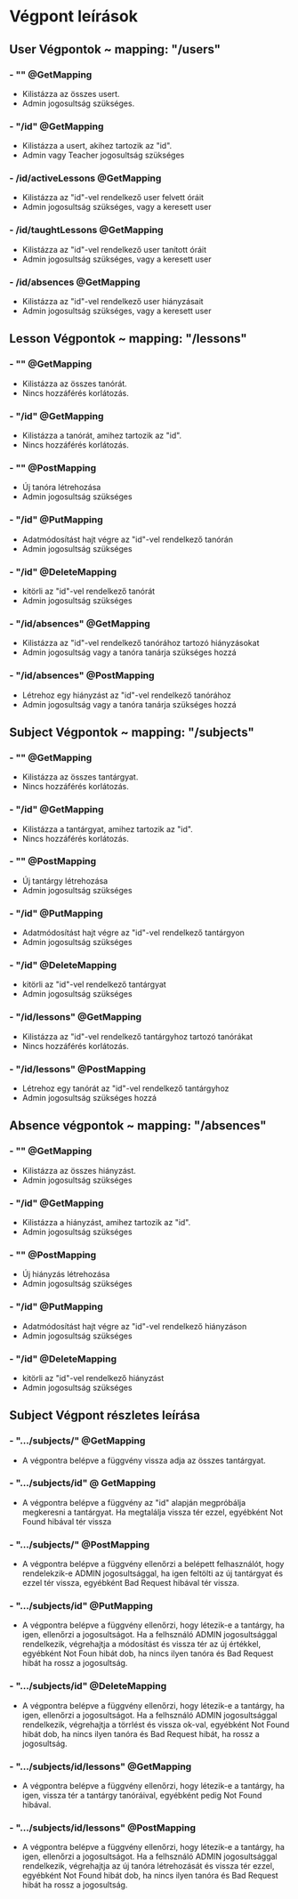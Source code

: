 # Végpont leírások

## User Végpontok ~ mapping: "/users"

### - "" @GetMapping
  - Kilistázza az összes usert.
  - Admin jogosultság szükséges.
### - "/id" @GetMapping
  - Kilistázza a usert, akihez tartozik az "id".
  - Admin vagy Teacher jogosultság szükséges
### - /id/activeLessons @GetMapping
  - Kilistázza az "id"-vel rendelkező user felvett óráit
  - Admin jogosultság szükséges, vagy a keresett user
### - /id/taughtLessons @GetMapping
  - Kilistázza az "id"-vel rendelkező user tanított óráit
  - Admin jogosultság szükséges, vagy a keresett user
### - /id/absences @GetMapping
  - Kilistázza az "id"-vel rendelkező user hiányzásait
  - Admin jogosultság szükséges, vagy a keresett user

## Lesson Végpontok ~ mapping: "/lessons"

### - "" @GetMapping
  - Kilistázza az összes tanórát.
  - Nincs hozzáférés korlátozás.
### - "/id" @GetMapping
  - Kilistázza a tanórát, amihez tartozik az "id".
  - Nincs hozzáférés korlátozás.
### - "" @PostMapping
  - Új tanóra létrehozása
  - Admin jogosultság szükséges
### - "/id" @PutMapping
  - Adatmódosítást hajt végre az "id"-vel rendelkező tanórán
  - Admin jogosultság szükséges
### - "/id" @DeleteMapping
  - kitörli az "id"-vel rendelkező tanórát
  - Admin jogosultság szükséges
### - "/id/absences" @GetMapping
  - Kilistázza az "id"-vel rendelkező tanórához tartozó hiányzásokat
  - Admin jogosultság vagy a tanóra tanárja szükséges hozzá
### - "/id/absences" @PostMapping
  - Létrehoz egy hiányzást az "id"-vel rendelkező tanórához
  - Admin jogosultság vagy a tanóra tanárja szükséges hozzá
  
## Subject Végpontok ~ mapping: "/subjects"

### - "" @GetMapping
  - Kilistázza az összes tantárgyat.
  - Nincs hozzáférés korlátozás.
### - "/id" @GetMapping
  - Kilistázza a tantárgyat, amihez tartozik az "id".
  - Nincs hozzáférés korlátozás.
### - "" @PostMapping
  - Új tantárgy létrehozása
  - Admin jogosultság szükséges
### - "/id" @PutMapping
  - Adatmódosítást hajt végre az "id"-vel rendelkező tantárgyon
  - Admin jogosultság szükséges
### - "/id" @DeleteMapping
  - kitörli az "id"-vel rendelkező tantárgyat
  - Admin jogosultság szükséges
### - "/id/lessons" @GetMapping
  - Kilistázza az "id"-vel rendelkező tantárgyhoz tartozó tanórákat
  - Nincs hozzáférés korlátozás.
### - "/id/lessons" @PostMapping
  - Létrehoz egy tanórát az "id"-vel rendelkező tantárgyhoz
  - Admin jogosultság szükséges hozzá
  
## Absence végpontok ~ mapping: "/absences"

### - "" @GetMapping
  - Kilistázza az összes hiányzást.
  - Admin jogosultság szükséges
### - "/id" @GetMapping
  - Kilistázza a hiányzást, amihez tartozik az "id".
  -  Admin jogosultság szükséges
### - "" @PostMapping
  - Új hiányzás létrehozása
  - Admin jogosultság szükséges
### - "/id" @PutMapping
  - Adatmódosítást hajt végre az "id"-vel rendelkező hiányzáson
  - Admin jogosultság szükséges
### - "/id" @DeleteMapping
  - kitörli az "id"-vel rendelkező hiányzást
  - Admin jogosultság szükséges
  
 ## Subject Végpont részletes leírása
### - ".../subjects/" @GetMapping
  - A végpontra belépve a függvény vissza adja az összes tantárgyat.
### - ".../subjects/id" @ GetMapping
  - A végpontra belépve a függvény az "id" alapján megpróbálja megkeresni a tantárgyat. Ha megtalálja vissza tér ezzel, egyébként Not Found hibával tér vissza
### - ".../subjects/" @PostMapping
  - A végpontra belépve a függvény ellenőrzi a belépett felhasználót, hogy rendelekzik-e ADMIN jogosultsággal, ha igen feltölti az új tantárgyat és ezzel tér vissza, egyébként Bad Request hibával tér vissza.
### - ".../subjects/id" @PutMapping
  - A végpontra belépve a függvény ellenőrzi, hogy létezik-e a tantárgy, ha igen, ellenőrzi a jogosultságot. Ha a felhsználó ADMIN jogosultsággal rendelkezik, végrehajtja a módosítást és vissza tér az új értékkel, egyébként Not Foun hibát dob, ha nincs ilyen tanóra és Bad Request hibát ha rossz a jogosultság.
### - ".../subjects/id" @DeleteMapping
  - A végpontra belépve a függvény ellenőrzi, hogy létezik-e a tantárgy, ha igen, ellenőrzi a jogosultságot. Ha a felhsználó ADMIN jogosultsággal rendelkezik, végrehajtja a törrlést és vissza ok-val, egyébként Not Found hibát dob, ha nincs ilyen tanóra és Bad Request hibát, ha rossz a jogosultság.
### - ".../subjects/id/lessons" @GetMapping
  - A végpontra belépve a függvény ellenőrzi, hogy létezik-e a tantárgy, ha igen, vissza tér a tantárgy tanóráival, egyébként pedig Not Found hibával.
### - ".../subjects/id/lessons" @PostMapping
  -  A végpontra belépve a függvény ellenőrzi, hogy létezik-e a tantárgy, ha igen, ellenőrzi a jogosultságot. Ha a felhsználó ADMIN jogosultsággal rendelkezik, végrehajtja az új tanóra létrehozását és vissza tér ezzel, egyébként Not Found hibát dob, ha nincs ilyen tanóra és Bad Request hibát ha rossz a jogosultság.
